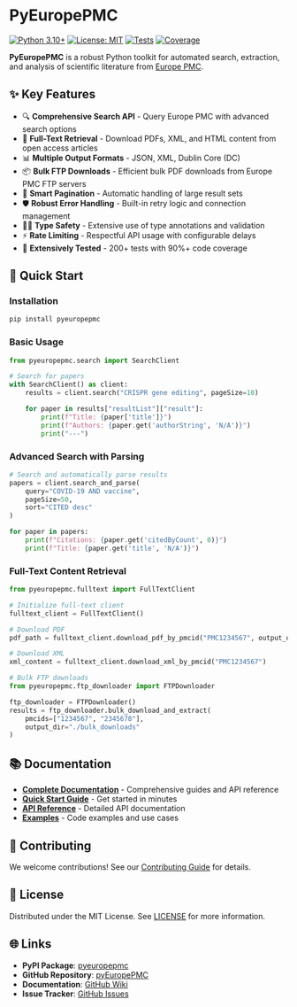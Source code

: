 # PyEuropePMC

[![Python 3.10+](https://img.shields.io/badge/python-3.10+-blue.svg)](https://www.python.org/downloads/)
[![License: MIT](https://img.shields.io/badge/License-MIT-yellow.svg)](https://opensource.org/licenses/MIT)
[![Tests](https://img.shields.io/badge/tests-200%2B%20passed-green.svg)](tests/)
[![Coverage](https://img.shields.io/badge/coverage-90%2B%25-brightgreen.svg)](htmlcov/)


**PyEuropePMC** is a robust Python toolkit for automated search, extraction, and analysis of scientific literature from [Europe PMC](https://europepmc.org/).

## ✨ Key Features


- 🔍 **Comprehensive Search API** - Query Europe PMC with advanced search options
- 📄 **Full-Text Retrieval** - Download PDFs, XML, and HTML content from open access articles
- 📊 **Multiple Output Formats** - JSON, XML, Dublin Core (DC)
- 📦 **Bulk FTP Downloads** - Efficient bulk PDF downloads from Europe PMC FTP servers
- 🔄 **Smart Pagination** - Automatic handling of large result sets
- 🛡️ **Robust Error Handling** - Built-in retry logic and connection management
- 🧑‍💻 **Type Safety** - Extensive use of type annotations and validation
- ⚡ **Rate Limiting** - Respectful API usage with configurable delays
- 🧪 **Extensively Tested** - 200+ tests with 90%+ code coverage

## 🚀 Quick Start

### Installation

```bash
pip install pyeuropepmc
```

### Basic Usage

```python
from pyeuropepmc.search import SearchClient

# Search for papers
with SearchClient() as client:
    results = client.search("CRISPR gene editing", pageSize=10)

    for paper in results["resultList"]["result"]:
        print(f"Title: {paper['title']}")
        print(f"Authors: {paper.get('authorString', 'N/A')}")
        print("---")
```


### Advanced Search with Parsing

```python
# Search and automatically parse results
papers = client.search_and_parse(
    query="COVID-19 AND vaccine",
    pageSize=50,
    sort="CITED desc"
)

for paper in papers:
    print(f"Citations: {paper.get('citedByCount', 0)}")
    print(f"Title: {paper.get('title', 'N/A')}")
```


### Full-Text Content Retrieval

```python
from pyeuropepmc.fulltext import FullTextClient

# Initialize full-text client
fulltext_client = FullTextClient()

# Download PDF
pdf_path = fulltext_client.download_pdf_by_pmcid("PMC1234567", output_dir="./downloads")

# Download XML
xml_content = fulltext_client.download_xml_by_pmcid("PMC1234567")

# Bulk FTP downloads
from pyeuropepmc.ftp_downloader import FTPDownloader

ftp_downloader = FTPDownloader()
results = ftp_downloader.bulk_download_and_extract(
    pmcids=["1234567", "2345678"],
    output_dir="./bulk_downloads"
)
```

## 📚 Documentation

- **[Complete Documentation](docs/)** - Comprehensive guides and API reference
- **[Quick Start Guide](docs/quickstart.md)** - Get started in minutes
- **[API Reference](docs/api/)** - Detailed API documentation
- **[Examples](docs/examples/)** - Code examples and use cases

## 🤝 Contributing

We welcome contributions! See our [Contributing Guide](docs/development/contributing.md) for details.

## 📄 License

Distributed under the MIT License. See [LICENSE](LICENSE) for more information.

## 🌐 Links

- **PyPI Package**: [pyeuropepmc](https://pypi.org/project/pyeuropepmc/)
- **GitHub Repository**: [pyEuropePMC](https://github.com/JonasHeinickeBio/pyEuropePMC)
- **Documentation**: [GitHub Wiki](https://github.com/JonasHeinickeBio/pyEuropePMC/wiki)
- **Issue Tracker**: [GitHub Issues](https://github.com/JonasHeinickeBio/pyEuropePMC/issues)
